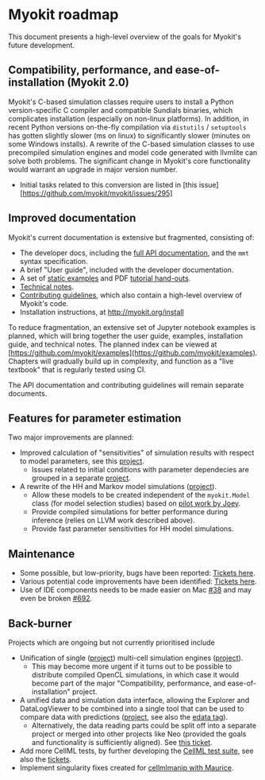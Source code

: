 # Myokit roadmap

This document presents a high-level overview of the goals for Myokit's future development.

## Compatibility, performance, and ease-of-installation (Myokit 2.0)

Myokit's C-based simulation classes require users to install a Python version-specific C compiler and compatible Sundials binaries, which complicates installation (especially on non-linux platforms).
In addition, in recent Python versions on-the-fly compilation via `distutils` / `setuptools` has gotten slightly slower (ms on linux) to significantly slower (minutes on some Windows installs).
A rewrite of the C-based simulation classes to use precompiled simulation engines and model code generated with llvmlite can solve both problems.
The significant change in Myokit's core functionality would warrant an upgrade in major version number.

- Initial tasks related to this conversion are listed in [this issue][https://github.com/myokit/myokit/issues/295]

## Improved documentation

Myokit's current documentation is extensive but fragmented, consisting of:

- The developer docs, including the [full API documentation](https://myokit.readthedocs.io/), and the `mmt` syntax specification.
- A brief "User guide", included with the developer documentation.
- A set of [static examples](http://myokit.org/examples/) and PDF [tutorial hand-outs](http://myokit.org/tutorial/).
- [Technical notes](https://github.com/myokit/examples#technical-notes).
- [Contributing guidelines](https://github.com/myokit/myokit/blob/main/CONTRIBUTING.md), which also contain a high-level overview of Myokit's code.
- Installation instructions, at http://myokit.org/install

To reduce fragmentation, an extensive set of Jupyter notebook examples is planned, which will bring together the user guide, examples, installation guide, and technical notes.
The planned index can be viewed at [https://github.com/myokit/examples](https://github.com/myokit/examples).
Chapters will gradually build up in complexity, and function as a "live textbook" that is regularly tested using CI.

The API documentation and contributing guidelines will remain separate documents.

## Features for parameter estimation

Two major improvements are planned:

- Improved calculation of "sensitivities" of simulation results with respect to model parameters, see this [project](https://github.com/myokit/myokit/projects/6).
  - Issues related to initial conditions with parameter dependecies are grouped in a separate [project](https://github.com/myokit/myokit/projects/13).
- A rewrite of the HH and Markov model simulations ([project](https://github.com/myokit/myokit/projects/8)).
  - Allow these models to be created independent of the `myokit.Model` class (for model selection studies) based on [pilot work by Joey](https://github.com/CardiacModelling/markov-builder).
  - Provide compiled simulations for better performance during inference (relies on LLVM work described above).
  - Provide fast parameter sensitivities for HH model simulations.

##  Maintenance

- Some possible, but low-priority, bugs have been reported: [Tickets here](https://github.com/myokit/myokit/issues?q=is%3Aissue+is%3Aopen+label%3Abug).
- Various potential code improvements have been identified: [Tickets here](https://github.com/myokit/myokit/issues?q=is%3Aissue+is%3Aopen+label%3Acode).
- Use of IDE components needs to be made easier on Mac [#38](https://github.com/myokit/myokit/issues/38) and may even be broken [#692](https://github.com/myokit/myokit/issues/692).

## Back-burner

Projects which are ongoing but not currently prioritised include

- Unification of single ([project](https://github.com/myokit/myokit/projects/5)) multi-cell simulation engines ([project](https://github.com/myokit/myokit/projects/7)).
  - This may become more urgent if it turns out to be possible to distribute compiled OpenCL simulations, in which case it would become part of the major "Compatibility, performance, and ease-of-installation" project.
- A unified data and simulation data interface, allowing the Explorer and DataLogViewer to be combined into a single tool that can be used to compare data with predictions ([project](https://github.com/myokit/myokit/projects/15), see also the [edata tag](https://github.com/myokit/myokit/issues?q=is%3Aissue+is%3Aopen+label%3Aedata)).
  - Alternatively, the data reading parts could be split off into a separate project or merged into other projects like Neo (provided the goals and functionality is sufficiently aligned). See [this ticket](https://github.com/myokit/myokit/issues/259).
- Add more CellML tests, by further developing the [CellML test suite](https://github.com/MichaelClerx/cellml-validation), see also the [tickets](https://github.com/myokit/myokit/issues?q=is%3Aissue+is%3Aopen+label%3ACellML).
- Implement singularity fixes created for [cellmlmanip with Maurice](https://github.com/myokit/myokit/issues/809).
